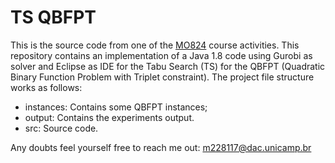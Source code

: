 # TS QBFPT 

This is the source code from one of the [MO824](https://www.dac.unicamp.br/portal/caderno-de-horarios/2019/1/S/P/IC/MO824) course activities. 
This repository contains an implementation of a Java 1.8 code using Gurobi as solver and Eclipse as IDE for the Tabu Search (TS) for the QBFPT (Quadratic Binary Function Problem with Triplet constraint).
The project file structure works as follows:

* instances: Contains some QBFPT instances;
* output: Contains the experiments output.
* src: Source code.

Any doubts feel yourself free to reach me out: m228117@dac.unicamp.br

